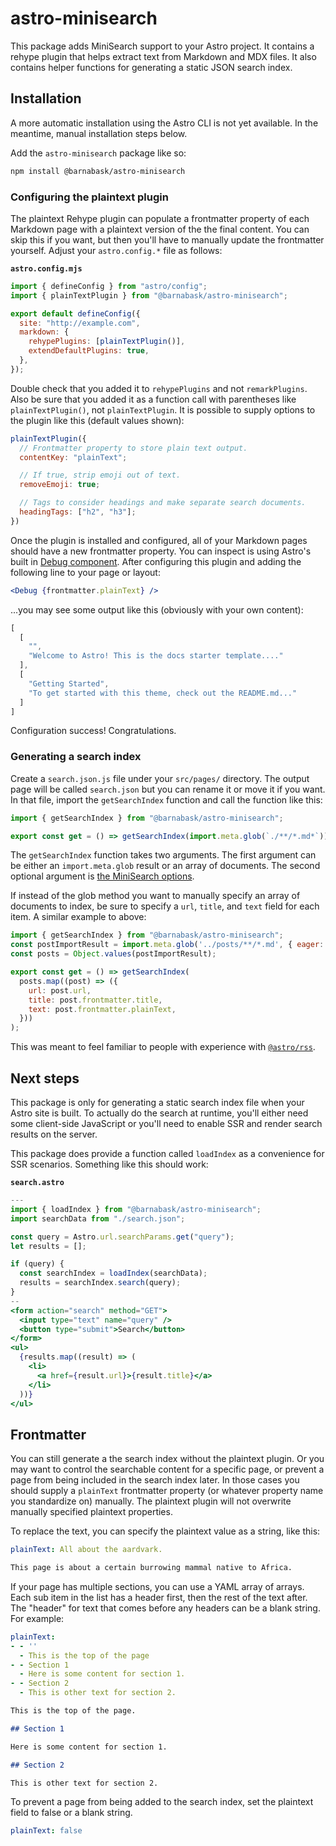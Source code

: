 # astro-minisearch

This package adds MiniSearch support to your Astro project.
It contains a rehype plugin that helps extract text from Markdown and MDX files.
It also contains helper functions for generating a static JSON search index.

## Installation

A more automatic installation using the Astro CLI is not yet available.
In the meantime, manual installation steps below.

Add the `astro-minisearch` package like so:

```sh
npm install @barnabask/astro-minisearch
```

### Configuring the plaintext plugin

The plaintext Rehype plugin can populate a frontmatter property of each Markdown page with a plaintext version of the the final content.
You can skip this if you want, but then you'll have to manually update the frontmatter yourself.
Adjust your `astro.config.*` file as follows:

__`astro.config.mjs`__

```js
import { defineConfig } from "astro/config";
import { plainTextPlugin } from "@barnabask/astro-minisearch";

export default defineConfig({
  site: "http://example.com",
  markdown: {
    rehypePlugins: [plainTextPlugin()],
    extendDefaultPlugins: true,
  },
});
```

Double check that you added it to `rehypePlugins` and not `remarkPlugins`.
Also be sure that you added it as a function call with parentheses like `plainTextPlugin()`, not `plainTextPlugin`.
It is possible to supply options to the plugin like this (default values shown):

```js
plainTextPlugin({
  // Frontmatter property to store plain text output.
  contentKey: "plainText";

  // If true, strip emoji out of text.
  removeEmoji: true;

  // Tags to consider headings and make separate search documents.
  headingTags: ["h2", "h3"]; 
})
```

Once the plugin is installed and configured, all of your Markdown pages should have a new frontmatter property.
You can inspect is using Astro's built in [Debug component](https://docs.astro.build/en/reference/api-reference/#debug-).
After configuring this plugin and adding the following line to your page or layout:

```jsx
<Debug {frontmatter.plainText} />
```

...you may see some output like this (obviously with your own content):

```js
[
  [
    "",
    "Welcome to Astro! This is the docs starter template...."
  ],
  [
    "Getting Started",
    "To get started with this theme, check out the README.md..."
  ]
]
```

Configuration success! Congratulations.

### Generating a search index

Create a `search.json.js` file under your `src/pages/` directory.
The output page will be called `search.json` but you can rename it or move it if you want.
In that file, import the `getSearchIndex` function and call the function like this:

```js
import { getSearchIndex } from "@barnabask/astro-minisearch";

export const get = () => getSearchIndex(import.meta.glob(`./**/*.md*`));
```

The `getSearchIndex` function takes two arguments.
The first argument can be either an `import.meta.glob` result or an array of documents.
The second optional argument is [the MiniSearch options](https://lucaong.github.io/minisearch/modules/_minisearch_.html#options).

If instead of the glob method you want to manually specify an array of documents to index,
be sure to specify a `url`, `title`, and `text` field for each item.
A similar example to above:

```js
import { getSearchIndex } from "@barnabask/astro-minisearch";
const postImportResult = import.meta.glob('../posts/**/*.md', { eager: true });
const posts = Object.values(postImportResult);

export const get = () => getSearchIndex(
  posts.map((post) => ({
    url: post.url,
    title: post.frontmatter.title,
    text: post.frontmatter.plainText,
  }))
);
```

This was meant to feel familiar to people with experience with [`@astro/rss`](https://docs.astro.build/en/guides/rss/).

## Next steps

This package is only for generating a static search index file when your Astro site is built.
To actually do the search at runtime, you'll either need some client-side JavaScript or you'll need to enable SSR and render search results on the server.

This package does provide a function called `loadIndex` as a convenience for SSR scenarios.
Something like this should work:

__`search.astro`__

```jsx
---
import { loadIndex } from "@barnabask/astro-minisearch";
import searchData from "./search.json";

const query = Astro.url.searchParams.get("query");
let results = [];

if (query) {
  const searchIndex = loadIndex(searchData);
  results = searchIndex.search(query);
}
--
<form action="search" method="GET">
  <input type="text" name="query" />
  <button type="submit">Search</button>
</form>
<ul>
  {results.map((result) => (
    <li>
      <a href={result.url}>{result.title}</a>
    </li>
  ))}
</ul>
```

## Frontmatter

You can still generate a the search index without the plaintext plugin.
Or you may want to control the searchable content for a specific page, or prevent a page from being included in the search index later.
In those cases you should supply a `plainText` frontmatter property (or whatever property name you standardize on) manually.
The plaintext plugin will not overwrite manually specified plaintext properties.

To replace the text, you can specify the plaintext value as a string, like this:

```yml
plainText: All about the aardvark.
```

```markdown
This page is about a certain burrowing mammal native to Africa.
```

If your page has multiple sections, you can use a YAML array of arrays.
Each sub item in the list has a header first, then the rest of the text after.
The "header" for text that comes before any headers can be a blank string. For example:

```yml
plainText:
- - ''
  - This is the top of the page
- - Section 1
  - Here is some content for section 1.
- - Section 2
  - This is other text for section 2.
```

```markdown
This is the top of the page.

## Section 1

Here is some content for section 1.

## Section 2

This is other text for section 2.
```

To prevent a page from being added to the search index, set the plaintext field to false or a blank string.

```yml
plainText: false
```
